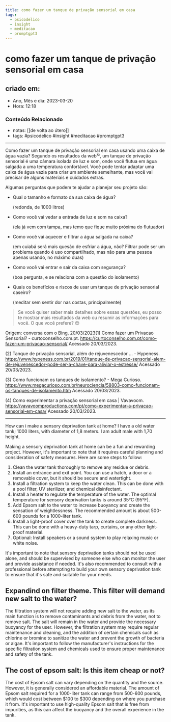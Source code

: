 ```yaml
---
title: como fazer um tanque de privação sensorial em casa
tags:
  - psicodelico
  - insight
  - meditacao
  - promptgpt3
---
```


# como fazer um tanque de privação sensorial em casa

## criado em: 

- Ano, Mês e dia: 2023-03-20
- Hora: 12:18

### Conteúdo Relacionado

- notas: [[de volta ao útero]]
- tags: #psicodelico #insight #meditacao #promptgpt3 

---

Como fazer um tanque de privação sensorial em casa usando uma caixa de água vazia? Segundo os resultados da web¹², um tanque de privação sensorial é uma câmara isolada de luz e som, onde você flutua em água salgada a uma temperatura confortável. Você pode tentar adaptar uma caixa de água vazia para criar um ambiente semelhante, mas você vai precisar de alguns materiais e cuidados extras.

Algumas perguntas que podem te ajudar a planejar seu projeto são:

- Qual o tamanho e formato da sua caixa de água? 
  

  (redonda, de 1000 litros)

- Como você vai vedar a entrada de luz e som na caixa? 
  

  (ela já vem com tampa, mas temo que fique muito próxima do flutuador)

- Como você vai aquecer e filtrar a água salgada na caixa? 
  

  (em cuiabá será mais quesão de esfriar a água, não? Filtrar pode ser um problema quando é uso compartilhado, mas não para uma pessoa apenas usando, no máximo duas)

- Como você vai entrar e sair da caixa com segurança?
  

  (boa pergunta, e se relaciona com a questão do isolamento)

- Quais os benefícios e riscos de usar um tanque de privação sensorial caseiro?
  

  (meditar sem sentir dor nas costas, principalmente)

>Se você quiser saber mais detalhes sobre essas questões, eu posso te mostrar mais resultados da web ou resumir as informações para você. O que você prefere? 😊

Origem: conversa com o Bing, 20/03/2023(1) Como fazer um Privacao Sensorial? - curtoconselho.com.pt. https://curtoconselho.com.pt/como-fazer-um-privacao-sensorial/ Acessado 20/03/2023.

(2) Tanque de privação sensorial, além de rejuvenescedor ... - Hypeness. https://www.hypeness.com.br/2019/01/tanque-de-privacao-sensorial-alem-de-rejuvenescedor-pode-ser-a-chave-para-aliviar-o-estresse/ Acessado 20/03/2023.

(3) Como funcionam os tanques de isolamento? - Mega Curioso. https://www.megacurioso.com.br/neurociencia/58803-como-funcionam-os-tanques-de-isolamento.htm Acessado 20/03/2023.

(4) Como experimentar a privação sensorial em casa | Vavavoom. https://vavavoomproductions.com/pt/como-experimentar-a-privacao-sensorial-em-casa/ Acessado 20/03/2023.

---

How can i make a sensory deprivation tank at home? I have a old water tank; 1000 liters, with diameter of 1,8 meters. I am adult male with 1,70 height.

Making a sensory deprivation tank at home can be a fun and rewarding project. However, it's important to note that it requires careful planning and consideration of safety measures. Here are some steps to follow:

1. Clean the water tank thoroughly to remove any residue or debris.
2. Install an entrance and exit point. You can use a hatch, a door or a removable cover, but it should be secure and watertight.
3. Install a filtration system to keep the water clean. This can be done with a pool filter, UV sterilizer, and chemical disinfectant.
4. Install a heater to regulate the temperature of the water. The optimal temperature for sensory deprivation tanks is around 35°C (95°F).
5. Add Epsom salt to the water to increase buoyancy and create the sensation of weightlessness. The recommended amount is about 500-600 pounds for a 1000-liter tank.
6. Install a light-proof cover over the tank to create complete darkness. This can be done with a heavy-duty tarp, curtains, or any other light-proof material.
7. Optional: Install speakers or a sound system to play relaxing music or white noise.

It's important to note that sensory deprivation tanks should not be used alone, and should be supervised by someone else who can monitor the user and provide assistance if needed. It's also recommended to consult with a professional before attempting to build your own sensory deprivation tank to ensure that it's safe and suitable for your needs.

## Expandind on filter theme. This filter will demand new salt to the water?

The filtration system will not require adding new salt to the water, as its main function is to remove contaminants and debris from the water, not to remove salt. The salt will remain in the water and provide the necessary buoyancy for the user. However, the filtration system may require regular maintenance and cleaning, and the addition of certain chemicals such as chlorine or bromine to sanitize the water and prevent the growth of bacteria or algae. It's important to follow the manufacturer's instructions for the specific filtration system and chemicals used to ensure proper maintenance and safety of the tank.

## The cost of epsom salt: Is this item cheap or not?

The cost of Epsom salt can vary depending on the quantity and the source. However, it is generally considered an affordable material. The amount of Epsom salt required for a 1000-liter tank can range from 500-600 pounds, which would cost between $100 to $300 depending on where you purchase it from. It's important to use high-quality Epsom salt that is free from impurities, as this can affect the buoyancy and the overall experience in the tank.